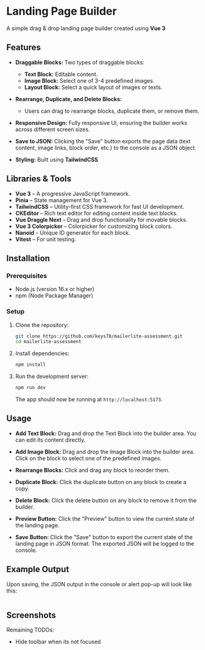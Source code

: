 # Landing Page Builder

A simple drag & drop landing page builder created using **Vue 3** 

## Features

- **Draggable Blocks:** Two types of draggable blocks:
  - **Text Block:** Editable content.
  - **Image Block:** Select one of 3-4 predefined images.
  - **Layout Block:** Select a quick layout of images or texts.
  
- **Rearrange, Duplicate, and Delete Blocks:** 
  - Users can drag to rearrange blocks, duplicate them, or remove them.

- **Responsive Design:** Fully responsive UI, ensuring the builder works across different screen sizes.

- **Save to JSON:** Clicking the "Save" button exports the page data (text content, image links, block order, etc.) to the console as a JSON object.

- **Styling:** Built using **TailwindCSS**

## Libraries & Tools

- **Vue 3** – A progressive JavaScript framework.
- **Pinia** – State management for Vue 3.
- **TailwindCSS** – Utility-first CSS framework for fast UI development.
- **CKEditor** – Rich text editor for editing content inside text blocks.
- **Vue Draggle Next** – Drag and drop functionality for movable blocks.
- **Vue 3 Colorpicker** – Colorpicker for customizing block colors.
- **Nanoid** – Unique ID generator for each block.
- **Vitest** – For unit testing.

## Installation

### Prerequisites

- Node.js (version 16.x or higher)
- npm (Node Package Manager)

### Setup

1. Clone the repository:

   ```bash
   git clone https://github.com/keys78/mailerlite-assessment.git
   cd mailerlite-assessment
   ```

2. Install dependencies:

   ```bash
   npm install
   ```

3. Run the development server:

   ```bash
   npm run dev
   ```

   The app should now be running at `http://localhost:5173`.

## Usage

- **Add Text Block:** Drag and drop the Text Block into the builder area. You can edit its content directly.
  
- **Add Image Block:** Drag and drop the Image Block into the builder area. Click on the block to select one of the predefined images.

- **Rearrange Blocks:** Click and drag any block to reorder them.

- **Duplicate Block:** Click the duplicate button on any block to create a copy.

- **Delete Block:** Click the delete button on any block to remove it from the builder.

- **Preview Button:** Click the "Preview" button to view the current state of the landing page.
  
- **Save Button:** Click the "Save" button to export the current state of the landing page in JSON format. The exported JSON will be logged to the console.

## Example Output

Upon saving, the JSON output in the console or alert pop-up will look like this:

```json

```

## Screenshots


Remaining TODOs:
- Hide toolbar when its not focused